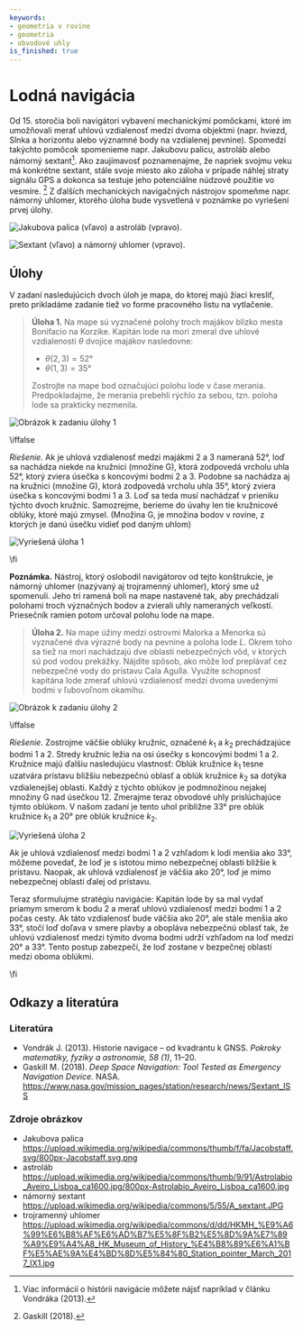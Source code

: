 ```yaml
---
keywords:
- geometria v rovine
- geometria
- obvodové uhly
is_finished: true
---
```


# Lodná navigácia

Od 15. storočia boli navigátori vybavení mechanickými
pomôckami, ktoré im umožňovali merať uhlovú vzdialenosť medzi dvoma
objektmi (napr. hviezd, Slnka a horizontu alebo významné
body na vzdialenej pevnine).  Spomedzi takýchto pomôcok spomenieme napr.
Jakubovu palicu, astroláb alebo námorný sextant[^1].
Ako zaujímavosť poznamenajme, že napriek svojmu veku má konkrétne sextant,
stále svoje miesto ako záloha v prípade náhlej straty signálu GPS
a dokonca sa testuje jeho potenciálne núdzové použitie vo vesmíre.
[^2] Z ďalších mechanických navigačných nástrojov spomeňme napr.
námorný uhlomer, ktorého úloha bude vysvetlená v poznámke po
vyriešení prvej úlohy.

![Jakubova palica (vľavo) a astroláb (vpravo).](pic0a.jpg)

![Sextant (vľavo) a námorný uhlomer (vpravo).](pic0b.jpg)

## Úlohy

V zadaní nasledujúcich dvoch úloh je mapa, do ktorej majú žiaci kresliť,
preto prikladáme zadanie tiež vo forme pracovného listu na vytlačenie.

> **Úloha 1.** Na mape sú vyznačené polohy troch majákov blízko mesta Bonifacio na
> Korzike. Kapitán lode na mori zmeral dve
> uhlové vzdialenosti $\theta$ dvojice majákov nasledovne:
>
> * $\theta (2,3) = 52°$
> * $\theta (1,3) = 35°$
>
> Zostrojte na mape bod označujúci polohu lode v čase merania.
> Predpokladajme, že merania prebehli rýchlo za sebou, tzn. poloha lode sa
> prakticky nezmenila.

![Obrázok k zadaniu úlohy 1](pic1.jpg)

\iffalse

*Riešenie.* Ak je uhlová vzdialenosť medzi majákmi $2$ a $3$ nameraná $52°$, loď sa nachádza niekde na kružnici (množine G), ktorá zodpovedá vrcholu uhla $52°$, ktorý zviera úsečka s koncovými bodmi $2$ a $3$. Podobne sa nachádza aj na kružnici (množine G), ktorá zodpovedá vrcholu uhla $35°$, ktorý zviera úsečka s koncovými bodmi $1$ a $3$. Loď sa teda musí nachádzať v prieniku týchto dvoch kružníc. Samozrejme, berieme do úvahy len tie kružnicové oblúky, ktoré majú zmysel.
(Množina G, je množina bodov v rovine, z ktorých je danú úsečku vidieť
pod daným uhlom)

![Vyriešená úloha 1](pic2.jpg)

\fi

**Poznámka.** Nástroj, ktorý oslobodil navigátorov od tejto konštrukcie, je
námorný uhlomer (nazývaný aj trojramenný uhlomer), ktorý sme už spomenuli. Jeho tri ramená boli na mape nastavené tak, aby
prechádzali polohami troch význačných bodov a zvierali uhly nameraných veľkostí. Priesečník ramien potom určoval
polohu lode na mape.

> **Úloha 2.** Na mape úžiny medzi ostrovmi
Malorka a Menorka sú vyznačené dva výrazné body na pevnine a poloha lode $L$. Okrem toho sa tiež na mori nachádzajú dve oblasti nebezpečných vôd, v ktorých sú pod vodou prekážky. Nájdite spôsob, ako môže loď preplávať cez nebezpečné vody do prístavu Cala Agulla. Využite schopnosť kapitána lode zmerať uhlovú vzdialenosť medzi dvoma uvedenými bodmi v ľubovoľnom okamihu.

![Obrázok k zadaniu úlohy 2](pic3.jpg)

\iffalse

*Riešenie*. Zostrojme väčšie oblúky kružníc, označené $k_1$ a $k_2$ prechádzajúce bodmi $1$ a $2$. Stredy kružníc ležia na osi úsečky s koncovými bodmi $1$ a $2$. Kružnice majú ďalšiu nasledujúcu vlastnosť:
Oblúk kružnice $k_1$ tesne uzatvára prístavu bližšiu nebezpečnú oblasť 
a oblúk kružnice $k_2$ sa dotýka vzdialenejšej oblasti. Každý z týchto oblúkov je podmnožinou nejakej množiny G
nad úsečkou $12$. Zmerajme teraz obvodové uhly prislúchajúce týmto oblúkom. V našom
zadaní je tento uhol približne $33°$ pre oblúk kružnice $k_1$ a $20°$ pre oblúk kružnice $k_2$. 

![Vyriešená úloha 2](pic4.jpg)

Ak je uhlová vzdialenosť medzi bodmi $1$ a $2$ vzhľadom k lodi menšia ako $33°$, môžeme povedať, že loď je s istotou
mimo nebezpečnej oblasti bližšie k prístavu. Naopak, ak uhlová vzdialenosť
je väčšia ako $20°$, loď je mimo nebezpečnej oblasti ďalej od prístavu.

Teraz sformulujme stratégiu navigácie: Kapitán lode by sa mal vydať priamym smerom k bodu $2$ a merať uhlovú vzdialenosť medzi bodmi $1$ a $2$ počas cesty.
Ak táto vzdialenosť bude väčšia ako $20°$, ale stále menšia ako $33°$, stočí loď doľava v smere plavby a obopláva nebezpečnú oblasť tak, že uhlovú vzdialenosť
medzi týmito dvoma bodmi udrží vzhľadom na loď medzi $20°$ a $33°$. Tento postup zabezpečí, že loď zostane v bezpečnej oblasti medzi oboma oblúkmi. 

\fi

## Odkazy a literatúra

### Literatúra

* Vondrák J. (2013). Historie navigace – od kvadrantu k GNSS. *Pokroky
  matematiky, fyziky a astronomie, 58 (1)*, 11–20.
* Gaskill M. (2018). *Deep Space Navigation: Tool Tested as Emergency Navigation Device*. NASA.
<https://www.nasa.gov/mission_pages/station/research/news/Sextant_ISS>

### Zdroje obrázkov

-   Jakubova palica  
    <https://upload.wikimedia.org/wikipedia/commons/thumb/f/fa/Jacobstaff.svg/800px-Jacobstaff.svg.png>
-   astroláb  
    <https://upload.wikimedia.org/wikipedia/commons/thumb/9/91/Astrolabio_Aveiro_Lisboa_ca1600.jpg/800px-Astrolabio_Aveiro_Lisboa_ca1600.jpg>
-   námorný sextant  
    <https://upload.wikimedia.org/wikipedia/commons/5/55/A_sextant.JPG>
-   trojramenný uhlomer  
    <https://upload.wikimedia.org/wikipedia/commons/d/dd/HKMH_%E9%A6%99%E6%B8%AF%E6%AD%B7%E5%8F%B2%E5%8D%9A%E7%89%A9%E9%A4%A8_HK_Museum_of_History_%E4%B8%89%E6%A1%BF%E5%AE%9A%E4%BD%8D%E5%84%80_Station_pointer_March_2017_IX1.jpg>

[^1]: Viac informácií o histórii navigácie môžete nájsť napríklad v článku Vondráka (2013).

[^2]: Gaskill (2018).
